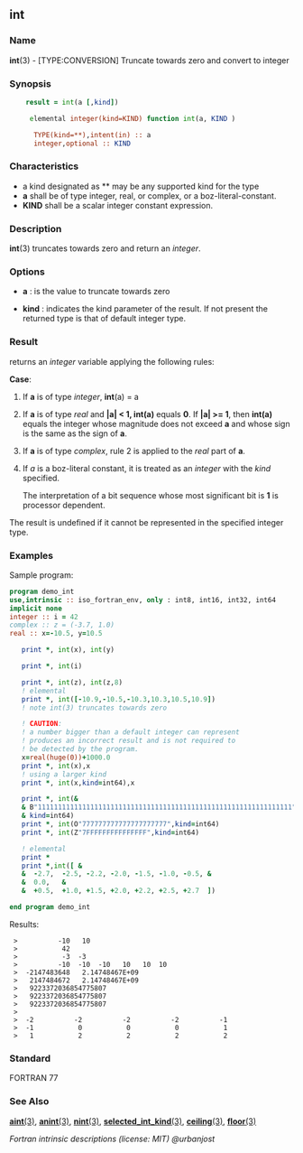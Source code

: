 ## int

### **Name**

**int**(3) - \[TYPE:CONVERSION\] Truncate towards zero and convert to integer

### **Synopsis**
```fortran
    result = int(a [,kind])
```
```fortran
     elemental integer(kind=KIND) function int(a, KIND )

      TYPE(kind=**),intent(in) :: a
      integer,optional :: KIND
```
### **Characteristics**

 - a kind designated as ** may be any supported kind for the type
 - **a** shall be of type integer, real, or complex, or a boz-literal-constant.
 - **KIND** shall be a scalar integer constant expression.

### **Description**

  **int**(3) truncates towards zero and return an _integer_.

### **Options**

 - **a**
   : is the value to truncate towards zero

 - **kind**
   : indicates the kind parameter of the result.
   If not present the returned type is that of default integer type.

### **Result**

returns an _integer_ variable applying the following rules:

**Case**:

1.  If **a** is of type _integer_, **int**(a) = a

2.  If **a** is of type _real_ and **|a| \< 1, int(a)** equals **0**. If **|a| \>=
    1**, then **int(a)** equals the integer whose magnitude does not exceed
    **a** and whose sign is the same as the sign of **a**.

3.  If **a** is of type _complex_, rule 2 is applied to the _real_ part of **a**.

4.  If _a_ is a boz-literal constant, it is treated as an _integer_
    with the _kind_ specified.

    The interpretation of a bit sequence whose most significant bit is
    **1** is processor dependent.

The result is undefined if it cannot be represented in the specified integer type.

### **Examples**

Sample program:

```fortran
program demo_int
use,intrinsic :: iso_fortran_env, only : int8, int16, int32, int64
implicit none
integer :: i = 42
complex :: z = (-3.7, 1.0)
real :: x=-10.5, y=10.5

   print *, int(x), int(y)

   print *, int(i)

   print *, int(z), int(z,8)
   ! elemental
   print *, int([-10.9,-10.5,-10.3,10.3,10.5,10.9])
   ! note int(3) truncates towards zero

   ! CAUTION:
   ! a number bigger than a default integer can represent
   ! produces an incorrect result and is not required to
   ! be detected by the program.
   x=real(huge(0))+1000.0
   print *, int(x),x
   ! using a larger kind
   print *, int(x,kind=int64),x

   print *, int(&
   & B"111111111111111111111111111111111111111111111111111111111111111",&
   & kind=int64)
   print *, int(O"777777777777777777777",kind=int64)
   print *, int(Z"7FFFFFFFFFFFFFFF",kind=int64)

   ! elemental
   print *
   print *,int([ &
   &  -2.7,  -2.5, -2.2, -2.0, -1.5, -1.0, -0.5, &
   &  0.0,   &
   &  +0.5,  +1.0, +1.5, +2.0, +2.2, +2.5, +2.7  ])

end program demo_int
```

Results:

```text
 >          -10   10
 >           42
 >           -3  -3
 >          -10  -10  -10   10   10  10
 >  -2147483648   2.14748467E+09
 >   2147484672   2.14748467E+09
 >   9223372036854775807
 >   9223372036854775807
 >   9223372036854775807
 >
 >  -2          -2          -2          -2          -1
 >  -1           0           0           0           1
 >   1           2           2           2           2
```

### **Standard**

FORTRAN 77

### **See Also**

[**aint**(3)](#aint),
[**anint**(3)](#anint),
[**nint**(3)](#nint),
[**selected_int_kind**(3)](#selected_int_kind),
[**ceiling**(3)](#ceiling),
[**floor**(3)](#floor)

 _Fortran intrinsic descriptions (license: MIT) \@urbanjost_
